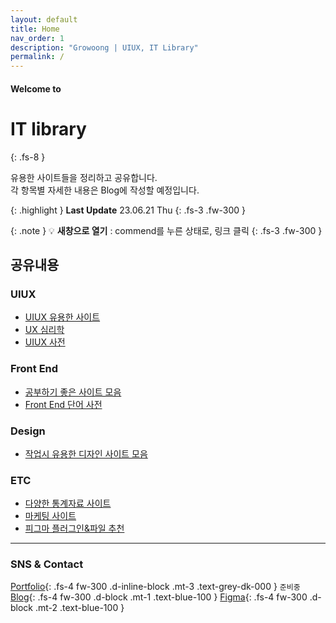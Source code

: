 ```yaml
---
layout: default
title: Home
nav_order: 1
description: "Growoong | UIUX, IT Library"
permalink: /
---
```


#### Welcome to
# IT library
{: .fs-8 }

유용한 사이트들을 정리하고 공유합니다.
<br>
각 항목별 자세한 내용은 Blog에 작성할 예정입니다.

{: .highlight }
**Last Update** 23.06.21 Thu
{: .fs-3 .fw-300 }


{: .note }
💡 **새창으로 열기** : commend를 누른 상태로, 링크 클릭
{: .fs-3 .fw-300 }

## 공유내용

### UIUX
- [UIUX 유용한 사이트](https://growoong.github.io/docs/uiux/uiux-sites/)
- [UX 심리학](https://growoong.github.io/docs/uiux/ux-psychology/)
- [UIUX 사전](https://growoong.github.io/docs/uiux/dictionary/)

### Front End
- [공부하기 좋은 사이트 모음](https://growoong.github.io/docs/frontend/frontend-sites/)
- [Front End 단어 사전](https://growoong.github.io/docs/frontend/front-dictionary/)

### Design
- [작업시 유용한 디자인 사이트 모음]()

### ETC
- [다양한 통계자료 사이트](https://growoong.github.io/docs/etc/statistics-sites/)
- [마케팅 사이트](https://growoong.github.io/docs/etc/marketing-sites/)
- [피그마 플러그인&파일 추천](https://growoong.github.io/docs/etc/figma/)





---

<!-- ![Growoong-main-image](/assets/images/og.png){: width="600px" height="315px"} -->
### SNS & Contact
[Portfolio](#){: .fs-4 fw-300 .d-inline-block .mt-3 .text-grey-dk-000 } `준비중`
[Blog](https://lifewebstudy.com/){: .fs-4 fw-300 .d-block .mt-1 .text-blue-100 }
[Figma](https://www.figma.com/@growoong){: .fs-4 fw-300 .d-block .mt-2 .text-blue-100 }

